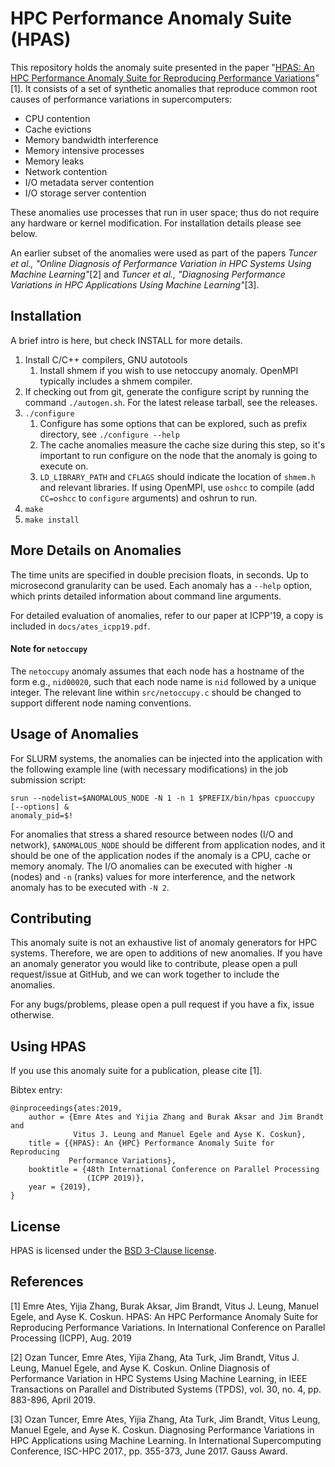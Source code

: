 HPC Performance Anomaly Suite (HPAS)
====================================

This repository holds the anomaly suite presented in the paper "[HPAS: An HPC Performance Anomaly Suite for Reproducing Performance Variations](https://github.com/peaclab/HPAS/blob/master/docs/ates_icpp19.pdf)"[1]. It consists of a set of synthetic anomalies that reproduce common root causes of performance variations in supercomputers:

* CPU contention
* Cache evictions
* Memory bandwidth interference
* Memory intensive processes
* Memory leaks
* Network contention
* I/O metadata server contention 
* I/O storage server contention

These anomalies use processes that run in user space; thus do not require any hardware or kernel modification. For installation details please see below. 

An earlier subset of the anomalies were used as part of the papers *Tuncer et al., "Online Diagnosis of Performance Variation in HPC Systems Using Machine Learning"*[2] and  *Tuncer et al., "Diagnosing Performance Variations in HPC Applications Using Machine Learning"*[3].

Installation
------------
A brief intro is here, but check INSTALL for more details.
1. Install C/C++ compilers, GNU autotools
    1. Install shmem if you wish to use netoccupy anomaly. OpenMPI typically
       includes a shmem compiler.
2. If checking out from git, generate the configure script by running the
   command `./autogen.sh`. For the latest release tarball, see the releases.
3. `./configure`
    1. Configure has some options that can be explored, such as prefix
       directory, see `./configure --help`
    2. The cache anomalies measure the cache size during this step, so it's
       important to run configure on the node that the anomaly is going to
       execute on.
    3. `LD_LIBRARY_PATH` and `CFLAGS` should indicate the location of `shmem.h` and
       relevant libraries. If using OpenMPI, use `oshcc` to compile (add
       `CC=oshcc` to `configure` arguments) and oshrun to run.
4. `make`
5. `make install`

More Details on Anomalies
-------------------------

The time units are specified in double precision floats, in seconds. Up to
microsecond granularity can be used. Each anomaly has a `--help` option, which
prints detailed information about command line arguments.

For detailed evaluation of anomalies, refer to our paper at ICPP'19, a copy is
included in `docs/ates_icpp19.pdf`.

#### Note for `netoccupy`
The `netoccupy` anomaly assumes that each node has a hostname of the form e.g.,
`nid00020`, such that each node name is `nid` followed by a unique integer. The
relevant line within `src/netoccupy.c` should be changed to support different
node naming conventions.


Usage of Anomalies
------------------

For SLURM systems, the anomalies can be injected into the application with the
following example line (with necessary modifications) in the job submission script:

```
srun --nodelist=$ANOMALOUS_NODE -N 1 -n 1 $PREFIX/bin/hpas cpuoccupy [--options] &
anomaly_pid=$!
```

For anomalies that stress a shared resource between nodes (I/O and network),
`$ANOMALOUS_NODE` should be different from application nodes, and it should be
one of the application nodes if the anomaly is a CPU, cache or memory anomaly.
The I/O anomalies can be executed with higher `-N` (nodes) and `-n` (ranks) 
values for more interference, and the network anomaly has to be executed 
with `-N 2`.


Contributing
------------

This anomaly suite is not an exhaustive list of anomaly generators for HPC
systems. Therefore, we are open to additions of new anomalies. If you have an
anomaly generator you would like to contribute, please open a pull request/issue
at GitHub, and we can work together to include the anomalies.

For any bugs/problems, please open a pull request if you have a fix, issue
otherwise.

Using HPAS
----------

If you use this anomaly suite for a publication, please cite [1].

Bibtex entry:
```
@inproceedings{ates:2019,
    author = {Emre Ates and Yijia Zhang and Burak Aksar and Jim Brandt and
              Vitus J. Leung and Manuel Egele and Ayse K. Coskun},
    title = {{HPAS}: An {HPC} Performance Anomaly Suite for Reproducing
             Performance Variations},
    booktitle = {48th International Conference on Parallel Processing
                 (ICPP 2019)},
    year = {2019},
}
```

License
-------

HPAS is licensed under the [BSD 3-Clause license](https://github.com/peaclab/HPAS/blob/master/LICENSE).

References
----------

[1] Emre Ates, Yijia Zhang, Burak Aksar, Jim Brandt, Vitus J. Leung, Manuel Egele, and Ayse K. Coskun. HPAS: An HPC Performance Anomaly Suite for Reproducing Performance Variations. In International Conference on Parallel Processing (ICPP), Aug. 2019

[2]  Ozan Tuncer, Emre Ates, Yijia Zhang, Ata Turk, Jim Brandt, Vitus J. Leung, Manuel Egele, and Ayse K. Coskun. Online Diagnosis of Performance Variation in HPC Systems Using Machine Learning, in IEEE Transactions on Parallel and Distributed Systems (TPDS), vol. 30, no. 4, pp. 883-896, April 2019.

[3] Ozan Tuncer, Emre Ates, Yijia Zhang, Ata Turk, Jim Brandt, Vitus Leung, Manuel Egele, and Ayse K. Coskun. Diagnosing Performance Variations in HPC Applications using Machine Learning. In International Supercomputing Conference, ISC-HPC 2017., pp. 355-373, June 2017. Gauss Award.

